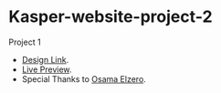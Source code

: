 # Kasper-website-project-2
Project 1
-   [Design Link](https://www.graphberry.com/item/kasper-one-page-psd-template).
-   [Live Preview](https://kasper-website-project-2.vercel.app/).
-   Special Thanks to [Osama Elzero](https://www.youtube.com/playlist?list=PLDoPjvoNmBAzHSjcR-HnW9tnxyuye8KbF).
